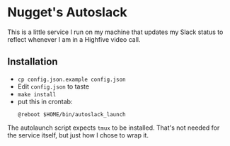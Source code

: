 # Nugget's Autoslack

This is a little service I run on my machine that updates my Slack status to
reflect whenever I am in a Highfive video call.

## Installation

* `cp config.json.example config.json`
* Edit `config.json` to taste
* `make install`
* put this in crontab:
  ```
  @reboot $HOME/bin/autoslack_launch
  ```

The autolaunch script expects `tmux` to be installed.  That's not needed for
the service itself, but just how I chose to wrap it.

